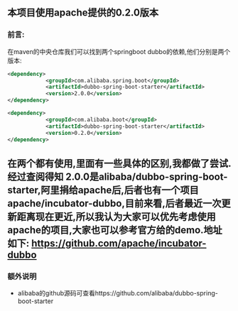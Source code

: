## 本项目使用apache提供的0.2.0版本
### 前言: 
在maven的中央仓库我们可以找到两个springboot dubbo的依赖,他们分别是两个版本:

```xml
<dependency>
            <groupId>com.alibaba.spring.boot</groupId>
            <artifactId>dubbo-spring-boot-starter</artifactId>
            <version>2.0.0</version>
</dependency>
``` 
~~~xml
<dependency>
            <groupId>com.alibaba.boot</groupId>
            <artifactId>dubbo-spring-boot-starter</artifactId>
            <version>0.2.0</version>
</dependency> 
~~~

在两个都有使用,里面有一些具体的区别,我都做了尝试. 
经过查阅得知 2.0.0是alibaba/dubbo-spring-boot-starter,阿里捐给apache后,后者也有一个项目 
apache/incubator-dubbo,目前来看,后者最近一次更新距离现在更近,所以我认为大家可以优先考虑使用 apache的项目,大家也可以参考官方给的demo.地址如下: 
https://github.com/apache/incubator-dubbo
--------------------- 
### 额外说明
* alibaba的github源码可查看https://github.com/alibaba/dubbo-spring-boot-starter